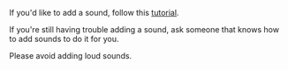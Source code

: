 If you'd like to add a sound, follow this [tutorial](https://github.com/Metastruct/garrysmod-chatsounds/blob/master/HOW%20TO%20ADD%20SOUNDS.txt).

If you're still having trouble adding a sound, ask someone that knows how to add sounds to do it for you.

Please avoid adding loud sounds.
